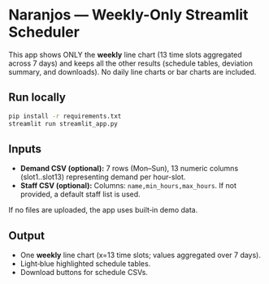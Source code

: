 # Naranjos — Weekly-Only Streamlit Scheduler

This app shows ONLY the **weekly** line chart (13 time slots aggregated across 7 days) and keeps all the other results (schedule tables, deviation summary, and downloads). No daily line charts or bar charts are included.

## Run locally
```bash
pip install -r requirements.txt
streamlit run streamlit_app.py
```

## Inputs
- **Demand CSV (optional):** 7 rows (Mon–Sun), 13 numeric columns (slot1..slot13) representing demand per hour-slot.  
- **Staff CSV (optional):** Columns: `name,min_hours,max_hours`. If not provided, a default staff list is used.

If no files are uploaded, the app uses built‑in demo data.

## Output
- One **weekly** line chart (x=13 time slots; values aggregated over 7 days).
- Light‑blue highlighted schedule tables.
- Download buttons for schedule CSVs.
